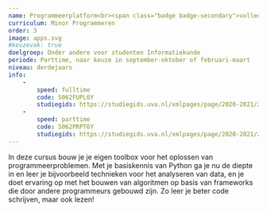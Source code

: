 ```yaml
---
name: Programmeerplatform<br><span class="badge badge-secondary">volledig vernieuwd!</span>
curriculum: Minor Programmeren
order: 3
image: apps.svg
#keuzevak: true
doelgroep: Onder andere voor studenten Informatiekunde
periode: Parttime, naar keuze in september-oktober of februari-maart
niveau: derdejaars
info:
    -
        speed: fulltime
        code: 5062FUPL6Y
        studiegids: https://studiegids.uva.nl/xmlpages/page/2020-2021/zoek-vak/vak/80266
    -
        speed: parttime
        code: 5062PRPT6Y
        studiegids: https://studiegids.uva.nl/xmlpages/page/2020-2021/zoek-vak/vak/80265
---
```


In deze cursus bouw je je eigen toolbox voor het oplossen van programmeerproblemen. Met je basiskennis van Python ga je nu de diepte in en leer je bijvoorbeeld technieken voor het analyseren van data, en je doet ervaring op met het bouwen van algoritmen op basis van frameworks die door andere programmeurs gebouwd zijn. Zo leer je beter code schrijven, maar ook lezen!
